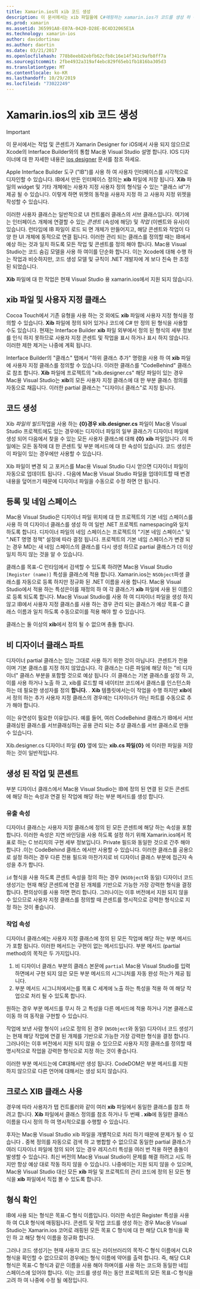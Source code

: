```yaml
---
title: Xamarin.ios의 xib 코드 생성
description: 이 문서에서는 xib 파일을에 C#매핑하는 xamarin.ios가 코드를 생성 하 여 프로그래밍 방식으로 시각적 컨트롤에 액세스할 수 있도록 하는 방법을 설명 합니다.
ms.prod: xamarin
ms.assetid: 365991A8-E07A-0420-D28E-BC4D32065E1A
ms.technology: xamarin-ios
author: davidortinau
ms.author: daortin
ms.date: 03/21/2017
ms.openlocfilehash: 778b8eeb82ebfb62cfb8c16e14f341c9afb8ff7a
ms.sourcegitcommit: 2fbe4932a319af4ebc829f65eb1fb1816ba305d3
ms.translationtype: MT
ms.contentlocale: ko-KR
ms.lasthandoff: 10/29/2019
ms.locfileid: "73022249"
---
```

# <a name="xib-code-generation-in-xamarinios"></a>Xamarin.ios의 xib 코드 생성

> [!IMPORTANT]
> 이 문서에서는 작업 및 콘센트가 Xamarin Designer for iOS에서 사용 되지 않으므로 Xcode의 Interface Builder와의 통합 Mac용 Visual Studio 설명 합니다. IOS 디자이너에 대 한 자세한 내용은 [Ios designer](~/ios/user-interface/designer/index.md) 문서를 참조 하세요.

Apple Interface Builder 도구 ("IB")를 사용 하 여 사용자 인터페이스를 시각적으로 디자인할 수 있습니다. IB에서 만든 인터페이스 정의는 **xib** 파일에 저장 됩니다. **Xib** 파일의 widget 및 기타 개체에는 사용자 지정 사용자 정의 형식일 수 있는 "클래스 id"가 제공 될 수 있습니다. 이렇게 하면 위젯의 동작을 사용자 지정 하 고 사용자 지정 위젯을 작성할 수 있습니다.

이러한 사용자 클래스는 일반적으로 UI 컨트롤러 클래스의 서브 클래스입니다. 여기에는 인터페이스 개체에 연결할 수 있는 *콘센트* (속성에 해당) 및 *작업* (이벤트와 유사)이 있습니다. 런타임에 IB 파일이 로드 되 면 개체가 만들어지고, 해당 콘센트와 작업이 다양 한 UI 개체에 동적으로 연결 됩니다. 이러한 관리 되는 클래스를 정의할 때는 IB에서 예상 하는 것과 일치 하도록 모든 작업 및 콘센트를 정의 해야 합니다. Mac용 Visual Studio는 코드 숨김 모델을 사용 하 여이를 단순화 합니다. 이는 Xcode에 대해 수행 하는 작업과 비슷하지만, 코드 생성 모델 및 규칙이 .NET 개발자에 게 보다 친숙 한 조정 된 되었습니다.

**Xib** 파일에 대 한 작업은 현재 Visual Studio 용 xamarin.ios에서 지원 되지 않습니다.

## <a name="xib-files-and-custom-classes"></a>xib 파일 및 사용자 지정 클래스

Cocoa Touch에서 기존 유형을 사용 하는 것 외에도 **xib** 파일에 사용자 지정 형식을 정의할 수 있습니다. **Xib** 파일에 정의 되어 있거나 코드에 C# 만 정의 된 형식을 사용할 수도 있습니다. 현재는 Interface Builder **xib** 파일 외부에서 정의 된 형식의 세부 정보를 인식 하지 못하므로 사용자 지정 콘센트 및 작업을 표시 하거나 표시 하지 않습니다. 이러한 제한 제거는 나중에 계획 됩니다.

Interface Builder의 "클래스" 탭에서 "하위 클래스 추가" 명령을 사용 하 여 **xib** 파일에 사용자 지정 클래스를 정의할 수 있습니다. 이러한 클래스를 "CodeBehind" 클래스로 참조 합니다. **Xib** 파일에 프로젝트의 "xib.designer.cs" 해당 파일이 있는 경우 Mac용 Visual Studio는 **xib**의 모든 사용자 지정 클래스에 대 한 부분 클래스 정의를 자동으로 채웁니다. 이러한 partial 클래스는 "디자이너 클래스"로 지칭 됩니다.

## <a name="generating-code"></a>코드 생성

Xib *파일의 빌드*작업을 사용 하는 **{0}경우 xib.designer.cs** 파일이 Mac용 Visual Studio 프로젝트에도 있는 경우에는 디자이너 파일의 일부 클래스가 디자이너 파일에 생성 되어 다음에서 찾을 수 있는 모든 사용자 클래스에 대해 **{0}** **xib** 파일입니다 .이 파일에는 모든 동작에 대 한 콘센트 및 부분 메서드에 대 한 속성이 있습니다. 코드 생성은이 파일이 있는 경우에만 사용할 수 있습니다.

Xib 파일이 변경 되 고 포커스를 Mac용 Visual Studio 다시 얻으면 디자이너 파일이 자동으로 업데이트 됩니다 **.** 다음에 Mac용 Visual Studio 파일을 업데이트할 때 변경 내용을 덮어쓰기 때문에 디자이너 파일을 수동으로 수정 하면 안 됩니다.

## <a name="registration-and-namespaces"></a>등록 및 네임 스페이스

Mac용 Visual Studio은 디자이너 파일 위치에 대 한 프로젝트의 기본 네임 스페이스를 사용 하 여 디자이너 클래스를 생성 하 여 일반 .NET 프로젝트 namespacing와 일치 하도록 합니다. 디자이너 파일의 네임 스페이스는 프로젝트의 "기본 네임 스페이스" 및 ".NET 명명 정책" 설정에 따라 결정 됩니다. 프로젝트의 기본 네임 스페이스가 변경 되는 경우 MD는 새 네임 스페이스의 클래스를 다시 생성 하므로 partial 클래스가 더 이상 일치 하지 않는 것을 알 수 있습니다.

클래스를 목표-C 런타임에서 검색할 수 있도록 하려면 Mac용 Visual Studio `[Register (name)]` 특성을 클래스에 적용 합니다. Xamarin.ios는 `NSObject`파생 클래스를 자동으로 등록 하지만 정규화 된 .NET 이름을 사용 합니다. Mac용 Visual Studio에서 적용 하는 특성은이를 재정의 하 여 각 클래스가 **xib** 파일에 사용 된 이름으로 등록 되도록 합니다. Mac용 Visual Studio를 사용 하 여 디자이너 파일을 생성 하지 않고 IB에서 사용자 지정 클래스를 사용 하는 경우 관리 되는 클래스가 예상 목표-C 클래스 이름과 일치 하도록 수동으로이를 적용 해야 할 수 있습니다.

클래스는 둘 이상의 **xib**에서 정의 될 수 없으며 충돌 합니다.

## <a name="non-designer-class-parts"></a>비 디자이너 클래스 파트

디자이너 partial 클래스는 있는 그대로 사용 하기 위한 것이 아닙니다. 콘센트가 전용 이며 기본 클래스를 지정 하지 않았습니다. 각 클래스는 다른 파일에 해당 하는 "비 디자이너" 클래스 부분을 포함할 것으로 예상 됩니다 .이 클래스는 기본 클래스를 설정 하 고,이를 사용 하거나 노출 하 고, xib를 로드할 때 네이티브 코드에서 클래스를 인스턴스화하는 데 필요한 생성자를 정의 **합니다.** . **Xib** 템플릿에서는이 작업을 수행 하지만 **xib**에서 정의 하는 추가 사용자 지정 클래스의 경우에는 디자이너가 아닌 파트를 수동으로 추가 해야 합니다.

이는 유연성이 필요한 이유입니다. 예를 들어, 여러 CodeBehind 클래스가 IB에서 서브클래싱된 클래스를 서브클래싱하는 공용 관리 되는 추상 클래스를 서브 클래스로 만들 수 있습니다.

Xib.designer.cs 디자이너 파일 **{0}** 옆에 있는 **xib.cs 파일{0}** 에 이러한 파일을 저장 하는 것이 일반적입니다.

<a name="generated" />

## <a name="generated-actions-and-outlets"></a>생성 된 작업 및 콘센트

부분 디자이너 클래스에서 Mac용 Visual Studio는 IB에 정의 된 연결 된 모든 콘센트에 해당 하는 속성과 연결 된 작업에 해당 하는 부분 메서드를 생성 합니다.

### <a name="outlet-properties"></a>유출 속성

디자이너 클래스는 사용자 지정 클래스에 정의 된 모든 콘센트에 해당 하는 속성을 포함 합니다. 이러한 속성은 지연 바인딩을 사용 하도록 설정 하기 위해 Xamarin.ios에서 목표로 하는 C 브리지의 구현 세부 정보입니다. Private 필드와 동일한 것으로 간주 해야 합니다 .이는 CodeBehind 클래스 에서만 사용할 수 있습니다. 이러한 클래스를 공용으로 설정 하려는 경우 다른 전용 필드와 마찬가지로 비 디자이너 클래스 부분에 접근자 속성을 추가 합니다.

`id` 형식을 사용 하도록 콘센트 속성을 정의 하는 경우 (`NSObject`와 동일) 디자이너 코드 생성기는 현재 해당 콘센트에 연결 된 개체를 기반으로 가능한 가장 강력한 형식을 결정 합니다. 편의상이를 사용 하면 편리 합니다.
그러나이는 이후 버전에서 지원 되지 않을 수 있으므로 사용자 지정 클래스를 정의할 때 콘센트를 명시적으로 강력한 형식으로 지정 하는 것이 좋습니다.

### <a name="action-properties"></a>작업 속성

디자이너 클래스에는 사용자 지정 클래스에 정의 된 모든 작업에 해당 하는 부분 메서드가 포함 됩니다. 이러한 메서드는 구현이 없는 메서드입니다. 부분 메서드 (partial method)의 목적은 두 가지입니다.

1. 비 디자이너 클래스 부분의 클래스 본문에 `partial` Mac용 Visual Studio를 입력 하면에서 구현 되지 않은 모든 부분 메서드의 시그니처를 자동 완성 하는가 제공 됩니다.
2. 부분 메서드 시그니처에서는를 목표 C 세계에 노출 하는 특성을 적용 하 여 해당 작업으로 처리 될 수 있도록 합니다.

원하는 경우 부분 메서드를 무시 하 고 특성을 다른 메서드에 적용 하거나 기본 클래스로 이동 하 여 동작을 구현할 수 있습니다.

작업에 보낸 사람 형식이 `id`으로 정의 된 경우 (`NSObject`와 동일) 디자이너 코드 생성기는 현재 해당 작업에 연결 된 개체를 기반으로 가능한 가장 강력한 형식을 결정 합니다. 그러나이는 이후 버전에서 지원 되지 않을 수 있으므로 사용자 지정 클래스를 정의할 때 명시적으로 작업을 강력한 형식으로 지정 하는 것이 좋습니다.

이러한 부분 메서드는에 C#대해서만 생성 됩니다. CodeDOM은 부분 메서드를 지원 하지 않으므로 다른 언어에 대해서는 생성 되지 않습니다.

## <a name="cross-xib-class-usage"></a>크로스 XIB 클래스 사용

경우에 따라 사용자가 탭 컨트롤러와 같이 여러 **xib** 파일에서 동일한 클래스를 참조 하려고 합니다. **Xib** 파일에서 클래스 정의를 참조 하거나 두 번째 **. xib**에 동일한 클래스 이름을 다시 정의 하 여 명시적으로를 수행할 수 있습니다.

후자는 Mac용 Visual Studio xib 파일을 개별적으로 처리 하기 때문에 문제가 될 수 있습니다 **.** 중복 정의를 자동으로 검색 하 고 병합할 수 없으므로 동일한 partial 클래스가 여러 디자이너 파일에 정의 되어 있는 경우 레지스터 특성을 여러 번 적용 하면 충돌이 발생할 수 있습니다. 최신 버전의 Mac용 Visual Studio이 문제를 해결 하려고 시도 하지만 항상 예상 대로 작동 하지 않을 수 있습니다. 나중에이는 지원 되지 않을 수 있으며, Mac용 Visual Studio 대신 모든 **xib** 파일 및 프로젝트의 관리 코드에 정의 된 모든 형식을 **xib** 파일에서 직접 볼 수 있도록 합니다.

## <a name="type-resolution"></a>형식 확인

IB에 사용 되는 형식은 목표-C 형식 이름입니다. 이러한 속성은 Register 특성을 사용 하 여 CLR 형식에 매핑됩니다. 콘센트 및 작업 코드를 생성 하는 경우 Mac용 Visual Studio는 Xamarin.ios 코어로 래핑된 모든 목표 C 형식에 대 한 해당 CLR 형식을 확인 하 고 해당 형식 이름을 정규화 합니다.

그러나 코드 생성기는 현재 사용자 코드 또는 라이브러리의 목적-C 형식 이름에서 CLR 형식을 확인할 수 없으므로이 경우에는 형식 이름에 약어를 출력 합니다. 즉, 해당 CLR 형식은 목표-C 형식과 같은 이름을 사용 해야 하며이를 사용 하는 코드와 동일한 네임 스페이스에 있어야 합니다. 이는 코드를 생성 하는 동안 프로젝트의 모든 목표-C 형식을 고려 하 여 나중에 수정 될 예정입니다.
